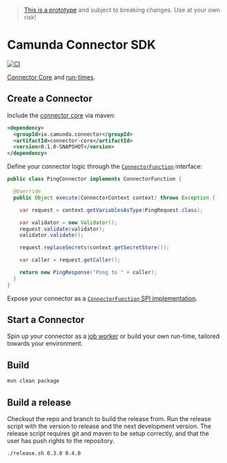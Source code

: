 > [This is a prototype](https://github.com/camunda/cloud-connectors/issues/36#issuecomment-1170444587) and subject to breaking changes. Use at your own risk!

# Camunda Connector SDK

[![CI](https://github.com/camunda/connector-sdk/actions/workflows/CI.yml/badge.svg)](https://github.com/camunda/connector-sdk/actions/workflows/CI.yml)

[Connector Core](#create-a-connector) and [run-times](#start-a-connector).


## Create a Connector

Include the [connector core](./core) via maven:

```xml
<dependency>
  <groupId>io.camunda.connector</groupId>
  <artifactId>connector-core</artifactId>
  <version>0.1.0-SNAPSHOT</version>
</dependency>
```

Define your connector logic through the [`ConnectorFunction`](./core/src/main/java/io/camunda/connector/api/ConnectorFunction.java) interface:

```java
public class PingConnector implements ConnectorFunction {

  @Override
  public Object execute(ConnectorContext context) throws Exception {

    var request = context.getVariablesAsType(PingRequest.class);

    var validator = new Validator();
    request.validate(validator);
    validator.validate();

    request.replaceSecrets(context.getSecretStore());

    var caller = request.getCaller();

    return new PingResponse("Pong to " + caller);
  }
}
```

Expose your connector as a [`ConnectorFunction` SPI implementation](https://docs.oracle.com/javase/8/docs/api/java/util/ServiceLoader.html).


## Start a Connector

Spin up your connector as a [job worker](./runtime-job-worker#readme) or build your own run-time, tailored towards your environment.


## Build

```bash
mvn clean package
```

## Build a release

Checkout the repo and branch to build the release from. Run the release script with the version to release and the next
development version. The release script requires git and maven to be setup correctly, and that the user has push rights
to the repository.

```bash
./release.sh 0.3.0 0.4.0
```
